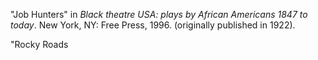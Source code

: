 "Job Hunters" in *Black theatre USA: plays by African Americans 1847 to today*. New York, NY: Free Press, 1996. (originally published in 1922).

"Rocky Roads

